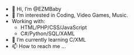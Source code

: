 - 👋 Hi, I’m @EZMBaby
- 👀 I’m interested in Coding, Video Games, Music.
- Working with:
    - HTML/PHP/CSS/JavaScript
    - C#/Python/SQL/XAML
- 🌱 I’m currently learning C/XML
- 📫 How to reach me ...

<!---
EZMBaby/EZMBaby is a ✨ special ✨ repository because its `README.md` (this file) appears on your GitHub profile.
You can click the Preview link to take a look at your changes.
--->
